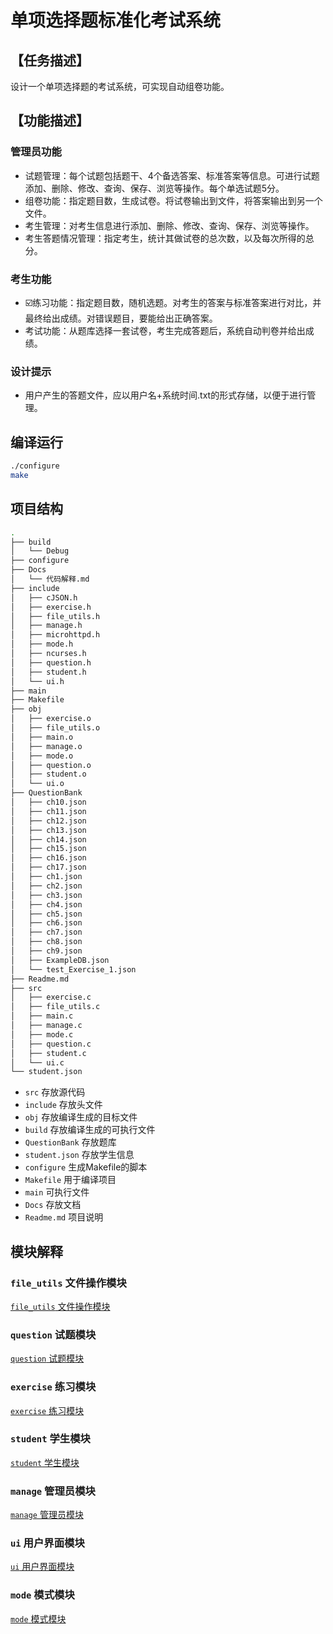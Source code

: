 # 单项选择题标准化考试系统
## 【任务描述】
设计一个单项选择题的考试系统，可实现自动组卷功能。
## 【功能描述】
### 管理员功能
- 试题管理：每个试题包括题干、4个备选答案、标准答案等信息。可进行试题添加、删除、修改、查询、保存、浏览等操作。每个单选试题5分。
- 组卷功能：指定题目数，生成试卷。将试卷输出到文件，将答案输出到另一个文件。
- 考生管理：对考生信息进行添加、删除、修改、查询、保存、浏览等操作。
- 考生答题情况管理：指定考生，统计其做试卷的总次数，以及每次所得的总分。
### 考生功能
- ☑️练习功能：指定题目数，随机选题。对考生的答案与标准答案进行对比，并最终给出成绩。对错误题目，要能给出正确答案。 
- 考试功能：从题库选择一套试卷，考生完成答题后，系统自动判卷并给出成绩。
### 设计提示
- 用户产生的答题文件，应以用户名+系统时间.txt的形式存储，以便于进行管理。


## 编译运行
```bash
./configure
make
```
## 项目结构
```bash
.
├── build
│   └── Debug
├── configure
├── Docs
│   └── 代码解释.md
├── include
│   ├── cJSON.h
│   ├── exercise.h
│   ├── file_utils.h
│   ├── manage.h
│   ├── microhttpd.h
│   ├── mode.h
│   ├── ncurses.h
│   ├── question.h
│   ├── student.h
│   └── ui.h
├── main
├── Makefile
├── obj
│   ├── exercise.o
│   ├── file_utils.o
│   ├── main.o
│   ├── manage.o
│   ├── mode.o
│   ├── question.o
│   ├── student.o
│   └── ui.o
├── QuestionBank
│   ├── ch10.json
│   ├── ch11.json
│   ├── ch12.json
│   ├── ch13.json
│   ├── ch14.json
│   ├── ch15.json
│   ├── ch16.json
│   ├── ch17.json
│   ├── ch1.json
│   ├── ch2.json
│   ├── ch3.json
│   ├── ch4.json
│   ├── ch5.json
│   ├── ch6.json
│   ├── ch7.json
│   ├── ch8.json
│   ├── ch9.json
│   ├── ExampleDB.json
│   └── test_Exercise_1.json
├── Readme.md
├── src
│   ├── exercise.c
│   ├── file_utils.c
│   ├── main.c
│   ├── manage.c
│   ├── mode.c
│   ├── question.c
│   ├── student.c
│   └── ui.c
└── student.json
```

- `src` 存放源代码
- `include` 存放头文件
- `obj` 存放编译生成的目标文件
- `build` 存放编译生成的可执行文件
- `QuestionBank` 存放题库
- `student.json` 存放学生信息
- `configure` 生成Makefile的脚本
- `Makefile` 用于编译项目
- `main` 可执行文件
- `Docs` 存放文档
- `Readme.md` 项目说明

## 模块解释

### `file_utils` 文件操作模块

[`file_utils` 文件操作模块](Docs/模块解释/file_utils.md)

### `question` 试题模块

[`question` 试题模块](Docs/模块解释/question.md)

### `exercise` 练习模块

[`exercise` 练习模块](Docs/模块解释/exercise.md)

### `student` 学生模块

[`student` 学生模块](Docs/模块解释/student.md)

### `manage` 管理员模块

[`manage` 管理员模块](Docs/模块解释/manage.md)

### `ui` 用户界面模块

[`ui` 用户界面模块](Docs/模块解释/ui.md)

### `mode` 模式模块

[`mode` 模式模块](Docs/模块解释/mode.md)

